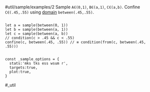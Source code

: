 #util/sample/examples/2 Sample `A∈(0,1)`, `B∈(a,1)`, `C∈(a,b)`. Confine `C∈(.45,.55)` using [domain](#///domains) `between(.45,.55)`.
```js:js_input

let a = sample(between(0, 1))
let b = sample(between(a, 1))
let c = sample(between(a, b))
// condition(c > .45 && c < .55)
confine(c, between(.45, .55)) // ≡ condition(from(c, between(.45, .55)))

```
```js:js_removed

const _sample_options = { 
  stats:'mks tks ess wsum r',
  targets:true,
  plot:true,
}

```
#_util